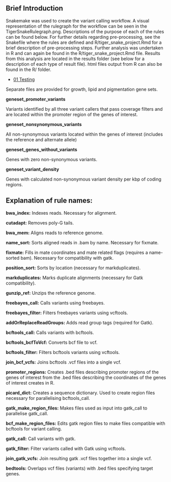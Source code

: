 ## Brief Introduction

Snakemake was used to create the variant calling workflow. A visual representation of the rulegraph for the workflow can be seen in the TigerSnakeRulegraph.png. Descriptions of the purpose of each of the rules can be found below. For further details regarding pre-processing, see the Snakefile where the rules are defined and R/tiger_snake_project.Rmd for a brief description of pre-processing steps. Further analysis was undertaken in R and can again be found in the R/tiger_snake_project.Rmd file. Results from this analysis are located in the results folder (see below for a description of each type of result file). html files output from R can also be found in the R/ folder. 


- [01 Testing](https://Ducklegs17.github.io/Tigersnakes/R/tiger_snake_project.html)

Separate files are provided for growth, lipid and pigmentation gene sets. 

**geneset_promoter_variants**

Variants identified by all three variant callers that pass coverage filters and are located within the promoter region of the genes of interest. 

**geneset_nonsynonymous_variants**

All non-synonymous variants located within the genes of interest (includes the reference and alternate allele)

**geneset_genes_without_variants**

Genes with zero non-synonymous variants.

**geneset_variant_density**

Genes with calculated non-synonymous variant density per kbp of coding regions.

## Explanation of rule names:

**bwa_index:**
Indexes reads. Necessary for alignment.

**cutadapt:**
Removes poly-G tails.

**bwa_mem:**
Aligns reads to reference genome.

**name_sort:**
Sorts aligned reads in .bam by name. Necessary for fixmate.

**fixmate:**
Fills in mate coordinates and mate related flags (requires a name-sorted bam). Necessary for compatibility with gatk.

**position_sort:**
Sorts by location (necessary for markduplicates).

**markduplicates:**
Marks duplicate alignments (necessary for Gatk compatibility).

**gunzip_ref:**
Unzips the reference genome.

**freebayes_call:**
Calls variants using freebayes.

**freebayes_filter:**
Filters freebayes variants using vcftools.

**addOrReplaceReadGroups:**
Adds read group tags (required for Gatk).

**bcftools_call:**
Calls variants with bcftools.

**bcftools_bcfToVcf:**
Converts bcf file to vcf.

**bcftools_filter:**
Filters bcftools variants using vcftools.

**join_bcf_vcfs:**
Joins bcftools .vcf files into a single vcf.

**promoter_regions:**
Creates .bed files describing promoter regions of the genes of interest from the .bed files describing the coordinates of the genes of interest creates in R. 

**picard_dict:**
Creates a sequence dictionary. Used to create region files necessary for parallelising bcftools_call. 

**gatk_make_region_files:**
Makes files used as input into gatk_call to parallelise gatk_call.

**bcf_make_region_files:**
Edits gatk region files to make files compatible with bcftools for variant calling.

**gatk_call:**
Call variants with gatk.

**gatk_filter:**
Filter variants called with Gatk using vcftools.

**join_gatk_vcfs:**
Join resulting gatk .vcf files together into a single vcf. 

**bedtools:**
Overlaps vcf files (variants) with .bed files specifying target genes.

